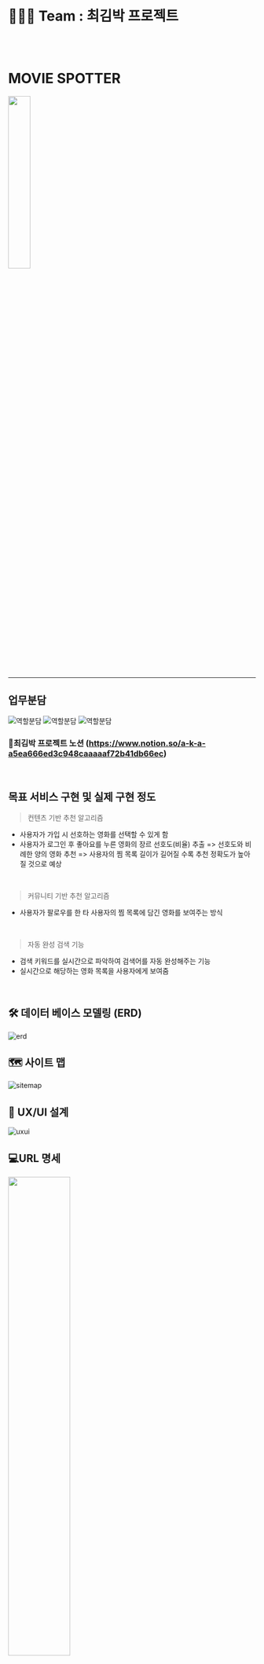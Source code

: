
# 👨‍👧‍👧 Team : 최김박 프로젝트
<br><br>

# MOVIE SPOTTER
<img src="image/mini_logo.png" width="30%" height="30%"/>

<hr>

## 업무분담
![역할분담](image/역할분담1.png)
![역할분담](image/역할분담2.png)
![역할분담](image/역할분담3.png)
<br>

### 📑최김박 프로젝트 노션 (https://www.notion.so/a-k-a-a5ea666ed3c948caaaaaf72b41db66ec)
<br>

## 목표 서비스 구현 및 실제 구현 정도

> 컨텐츠 기반 추천 알고리즘
- 사용자가 가입 시 선호하는 영화를 선택할 수 있게 함
- 사용자가 로그인 후 좋아요를 누른 영화의 장르 선호도(비율) 추출
=> 선호도와 비례한 양의 영화 추천
=> 사용자의 찜 목록 길이가 길어질 수록 추천 정확도가 높아질 것으로 예상
<br>

> 커뮤니티 기반 추천 알고리즘
- 사용자가 팔로우를 한 타 사용자의 찜 목록에 담긴 영화를 보여주는 방식
<br>

> 자동 완성 검색 기능
- 검색 키워드를 실시간으로 파악하여 검색어를 자동 완성해주는 기능
- 실시간으로 해당하는 영화 목록을 사용자에게 보여줌
<br>

## 🛠 데이터 베이스 모델링 (ERD)
![erd](image/erd.png)
<br>

## 🗺 사이트 맵
![sitemap](image/sitemap.png)
<br>

## 🎨 UX/UI 설계
![uxui](image/uxui.png)
<br>

## 💻URL 명세
<img src="image/url.png" width="50%" height="50%"/>
<br>

## 서비스 기능

|      | 기능                                     | 기능설명                                                     |
| ---- | ---------------------------------------- | ----------------------------------------------------------- |
| 1    | 로그인 /회원가입                          | JWT 토큰을 통한 유저 회원가입 및 인증                       |
| 2    | 로그아웃                                 | localstorge에 저장한 JWT 토큰 삭제                          |
| 3    | 유저 팔로우                              | 유저간의 팔로우 및 팔로잉 기능 구현                          |
| 4    | 영화 좋아요 기능                         | 유저별 찜 목록을 리스트로 관리하여 데이터 구조를 최소화.       |
| 5    | 마이페이지 조회                          | 유저 정보, 유저가 특정 영화에 쓴 리뷰 목록, 좋아요한 영화 목록조회 |
| 6    | tmdb 자료 추출 및 DB화                   | tmdb API의 3300여개의 영화와 장르, 감독, 배우 DB화           |
| 7    | 좋아요 기반의 추천 영화 조회             | 유저가 좋아요한 영화와 같은 장르, 비슷한 투표수와 평점을 가지고 있는 영화 crusel로 추천 |
| 8    | 팔로워 기반의 추천 영화 조회             | 유저가 팔로우한 유저들 중에 유저와 가장 비슷한 팔로워가 좋아하는 영화 crusel로 추천 |
| 9    | 영화 디테일 페이지 조회                  | 세부 영화 정보, 예고편 팝업, 영화 리뷰, 비슷한 영화 추천      |
| 10   | 영화 비슷한 영화 조회                    | 평균 평점, 개봉일, 투표수가 비슷한 영화들로 추천             |
| 11   | 영화 검색                               | 영화 검색 시 자동완성 기능 구현                              |
| 12   | 영화 메인페이지 조회                     | 최신작, 많은 사람이 본 영화, 국내영화, 해외영화 top 20으로 20개씩 슬라이더로 구현 |
| 13   | 리뷰 생성 / 삭제                         | 특정 영화의 리뷰 생성 기능 및 수정, 삭제 구현                 |
| 14   | 리뷰 좋아요                             | 특정 리뷰가 도움이 돼요의 추가 및 삭제 기능 구현              |
| 15   | 필수 로그인 요소                        | JWT 토큰을 기반으로 필수 로그인 요소 안보이게 구현            |
| 16   | 회원가입 후 선호하는 영화                | 회원가입 후 모달창을 띄워 영화 고른 후 바로 영화 추천         |
| 17   | admin페이지                              | Django Admin 을 사용하여 유저, 영화, 리뷰에 대한 정보 제어할 수 있도록 기능 구현 |
<br>

## Overview

> 메인페이지

- 1페이지의 배경은 16개의 backdrop 이미지 중에 랜덤으로 출력. 로고 타이핑 효과, 자동완성 검색 기능
- 비로그인시 2페이지는 위의 페이지와 겹치지 않게 16개의 backdrop 이미지 중에 랜덤으로 출력. 로그인 버튼
- 로그인시 2페이지는 좋아요 기반 영화 추천 crusel, 좋아요가 없다면 인기있는 영화 중 랜덤 출력
- 로그인시 3페이지는 팔로워가 있을 때, 팔로워 기반 영화 추천 crusel
- 최신 영화, 인기 영화, 국내 영화, 해외 영화 순으로 출력
- 로그인 시 영화 카드 상단에 좋아요 클릭 버튼
<br>

> 영화 상세 페이지

- 1페이지에는 영화 제목, 개봉일, 장르, 요약, 예고편, 감독, 배우 정보 출력
- 예고편 링크 클릭 시 유튜브 팝업
- 2페이지에는 리뷰 관련 정보 출력
- 리뷰 평균 평점, 리뷰 작성 버튼(비로그인시 로그인로 가는 url), 리뷰 리스트(스크롤 구현)
- 리뷰 작성자 클릭 시 그 유저의 프로필 페이지로 넘어가서 팔로우 가능
- 리뷰 작성, 수정은 모달
- 3페이지에는 비슷한 영화 10개 추천
<br>

> 회원가입, 로그인 페이지

- 회원가입, 로그인 back/front card css로 구현
- 아이디는 영문, 숫자에 4-12자로 제한
- 패스워드는 영문, 숫자, 특수문자 필수 포함에 8-16자 제한
- 회원가입하면 자동 로그인 후 선호하는 영화 고르는 모달창
<br>

> 첫 로그인 시 영화 선택 모달

- 평균평점 내림차순, 투표수 8000이상인 영화 랜덤 30개 출력
- 하나도 선택하지 않으면 경고창, 모달 창 exit 불가능
- 영화 선택 후 제출하면, 바로 메인페이지에서 좋아요 기반 추천
<br>

> 유저 정보 페이지

- 팔로우, 팔로잉 숫자
- 내가 쓴 리뷰 스크롤 구현, 영화, 별점, 내용, 좋아요 수 출력
- 영화 클릭시 디테일 페이지로
<br>

## 영화 추천 알고리즘 (기술적 설명)

- 정렬을 위해 heapq 모듈로 힙 자료구조 사용
- 랜덤 선택을 위해 random 모듈의 shuffle 함수 사용
- 날짜의 년도 연산을 위해 relativedelta 함수 사용

- 팔로잉 유저 기반 추천 알고리즘
  - 서로 좋아요한 영화가 많이 겹칠수록, 취향이 비슷한, 유사한 유저라 판단.
  - 유사 팔로잉 유저가 누른 좋아요 중 내가 좋아요를 누르지 않은 영화를 추천.
  - 가장 유사한 유저부터 먼저 해당 영화를 추천.
  - 유사한 유저 정렬을 위해 (겹치는 영화의 수, [겹치지 않는 영화])로 튜플을 만들어 힙 자료구조에 사용.

```python
@api_view(['POST'])
def recommendbymyfollowings(request):
    # by followings
    me = get_object_or_404(get_user_model(), pk=request.data['user_id'])
    my_followings = me.followings.all()
    my_like_movies = me.like_movies.all()
    following_tier_movie_list = []

    # 팔로잉한 유저별
    for following in my_followings:
        same_cnt = 0                    # 좋아하는 영화가 겹치는 수
        not_same_movies = []            # 팔로잉 유저는 좋아요를 눌렀지만, 나는 좋아요를 누르지 않은 영화를 담는 리스트
        following_like_movies = following.like_movies.all()
        # 팔로잉 유저가 좋아요를 누른 영화들 중
        for following_like_movie in following_like_movies:
            # 내가 좋아요를 누른 영화들과 같은 게 있나요?
            is_same = 0
            for my_like_movie in my_like_movies:
                # 있다면
                if following_like_movie.id == my_like_movie.id:
                    is_same = 1
                    break
            # 겹치는 수 + 1
            if is_same:
                same_cnt += 1
            # 없다면, 
            else:
                # 리스트에 추가
                not_same_movies.append(following_like_movie)
        
        # 겹치는 좋아요 수가 많은 순으로
        # 팔로잉 유저가 좋아요 누른 영화들 중 나는 좋아요를 누르지 않은 영화를 정렬 
        tmp = (-same_cnt, not_same_movies)
        following_tier_movie_list.append(tmp)
        heapq.heappush(following_tier_movie_list, tmp)
    # following_tier_movie_list.sort()

    result = []
    # 1티어 팔로잉 유저부터
    for tier in following_tier_movie_list:
        for movie in tier[1]:
            # 중복 제거
            if movie.pk not in result:
                result.append(movie.pk)
            # 20개면 종료
            if len(result) == 20:
                break
        
        if len(result) == 20:
            break

    # Response
    recommend = []
    for movie_pk in result:
        movie = get_object_or_404(Movie, pk=movie_pk)
        serializer = MovieSerializer(movie)
        recommend.append(serializer.data)
    return Response(recommend)    
```

- 콘텐츠 기반 알고리즘
  - 사용자가 좋아요를 누른 영화들을 분석해 사용자 프로필을 생성, 영화의 프로필과 비교해 사용자 선호 영화를 추천.
  - 좋아요를 누른 영화들의 평균 평점, 평균 투표수과 비슷한 영화들을 추천.
  - 좋아요를 누른 영화들의 장르들의 총량을 구한 뒤, 비율을 산정해 추천 영화 20개를 장르 비율에 맞게 추천해줌.
  - 좋아요를 누르지 않은 유저는 유명한 영화 중 랜덤 추천.

```python
def recommendbymylikes(request):
    # 내가 좋아요 한 영화들, 총 장르 비율 해시 구하기
    my_genre_rate = {}
    me = get_object_or_404(get_user_model(), pk=request.data['user_id'])
    my_like_movies = me.like_movies.all()        # 내가 좋아요 누른 영화객체를 담은 리스트
    all_movies = Movie.objects.all()             # 모든 영화 객체 리스트
             
    # 좋아요한 영화가 없는 경우 랜덤 추천
    if len(my_like_movies) == 0:
        movie_sub = []
        
        for movie in all_movies:
            if movie.vote_average >= 6:         # 평균 평점이 6점 이상이면서
                if movie.vote_count >= 10000:   # 투표수가 10000이상인 영화 중
                    movie_sub.append(movie.pk)

        random.shuffle(movie_sub)
        recommend = []     
        for movie_pk in movie_sub[:20]:         # 랜덤 2개 추천
            movie = get_object_or_404(Movie, pk=movie_pk)
            serializer = MovieSerializer(movie)
            recommend.append(serializer.data)
        return Response(recommend)


    # 좋아요한 영화가 1개 이상인 경우
    for movie in my_like_movies:
        # 장르 개수 구하기
        genre = movie.genres.all()
        for g in genre:
            tmp = g.id
            if tmp not in my_genre_rate:
                my_genre_rate[tmp] = 1
            else:
                my_genre_rate[tmp] += 1
    # 비율 계산
    # 20개 이상에 가깝게, 비율에 따른 장르별 영화 할당량 값을 계산
    tmp = 20/sum(my_genre_rate.values())
    for key in my_genre_rate:
        my_genre_rate[key] = math.ceil(my_genre_rate[key]*tmp)

    my_like_movies_id = []                  
    for movie in my_like_movies:            # 내가 좋아요 누른 영화 pk를 담은 리스트
        my_like_movies_id.append(movie.pk)

    my_vote_count_avg = 0
    my_vote_average_avg = 0

    for movie in my_like_movies:
        my_vote_count_avg += movie.vote_count
        my_vote_average_avg += movie.vote_average
    # 내가 좋아요한 영화들의 투표수 평균
    my_vote_count_avg /= len(my_like_movies)
    # 내가 좋아요한 영화들의 평점 평균
    my_vote_average_avg /= len(my_like_movies)

    
    movie_sub = []                      # 조건에 부합하는 영화 pk를 담은 리스트
    for movie in all_movies:
        # 평균 평점 - 2점보다 높고,
        if movie.vote_average >= my_vote_average_avg - 2:
            # 투표수 평균이 0.5배이상 1.5배 이하인 경우
            if my_vote_count_avg*0.5 <= movie.vote_count <= my_vote_count_avg*1.5:
                movie_sub.append(movie.pk)
    
    # 비슷한 영화들 중 매번 새로운 추천을 위해 셔플
    random.shuffle(movie_sub)

    result = []      # 추천할 영화 pk를 담은 리스트
    for movie_pk in movie_sub:
        movie = get_object_or_404(Movie, pk=movie_pk)
        # 영화 장르 중
        for genre in movie.genres.all():
            # 하나라도 장르 비율 해시에 부합하고,
            if genre.id in my_genre_rate:
                # 내가 좋아요를 누른 영화가 아니면,
                if movie.pk not in my_like_movies_id:
                    result.append(movie.pk)
                my_genre_rate[genre.id] -= 1
                # 장르 할당량을 모두 추천했으면
                if my_genre_rate[genre.id] == 0:
                    # 해당 장르 pop
                    my_genre_rate.pop(genre.id)
                break

        # 모든 장르 할당량을 추천했으면,
        if len(my_genre_rate) == 0:
            # Response
            recommend = []     
            for movie_pk in result:
                movie = get_object_or_404(Movie, pk=movie_pk)
                serializer = MovieSerializer(movie)
                recommend.append(serializer.data)
            return Response(recommend)

    # 모든 영화를 봤지만, 할당량이 남았더라도,
    if len(my_genre_rate) != 0:  
        # Response
        recommend = []     
        for movie_pk in result:
            movie = get_object_or_404(Movie, pk=movie_pk)
            serializer = MovieSerializer(movie)
            recommend.append(serializer.data)
        return Response(recommend)
```
<br>

## 느낀점, 후기
- 박시형: 처음엔 장고와 나눠서 작업하지 못했다. 하지만 프로젝트를 진행하면서 프론트와 백의 분리된 역할에 대해 감이 왔다. 이후 프론트와 백을 분리해 체계적으로 작업할 수 있었다. 또한, 프로젝트 설계시 DB를 정확하게 모델링 하는 것에 대한 중요성을 느꼈다. 다음 프로젝트 땐 설계 단계부터 프론트와 백의 역할을 분명히 명세해 더욱 체계적인 프로젝트를 진행하고 싶다.
<br>

- 최지우: vue와 django 둘 다 제대로 알지 못했기에 어려움을 겪었다. 백과 프론트가 정확히 무슨 일을 하는지 알지 못했기에 애매하게 풀스택으로 프로젝트를 진행하게 되었다. 그러나 두 기술 스택 모두 이해도가 높아졌고, 특히나 어려워했었던 비동기 부분을 정확히 배웠다. 내가 어떤 역할을 할 때 더 시너지가 나는지 알 수 있는 기회이기도 했다. 팀원 간에 끊임없는 소통을 하면서 프로젝트를 진행하여 원활하게 끝낼 수 있었다고 생각한다.
<br>

- 김유나: 협업 도구(노션, 피그마 등)을 활용하여 프로젝트를 진행하면서, 효율적인 업무 분담에 대한 중요성을 깨달았다. 또한, 좋은 UX/UI를 만드는 가장 효과적인 방법은 사용자 입장에서 생각해야 한다고 느껴, 그렇게 웹을 만들기 위해 노력했다. 그러나, 웹을 만들면서 길을 잃었다고 느끼기도 해 설계 명세의 중요성을 다시 한 번 깨달았다.




